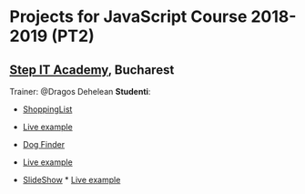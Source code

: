 # Projects for JavaScript Course 2018-2019 (PT2)
## [Step IT Academy](https://itstep.ro/), Bucharest 
Trainer: @Dragos Dehelean
**Studenti**:
* [ShoppingList](https://github.com/meemknight/jsShoppingList) 
* [Live example]()

* [Dog Finder](https://github.com/meemknight/jsDogFinder)
* [Live example](https://meemknight.github.io/jsDogFinder/.)

* [SlideShow](https://github.com/meemknight/jsSlideShow) * [Live example](https://meemknight.github.io/jsSlideShow)
